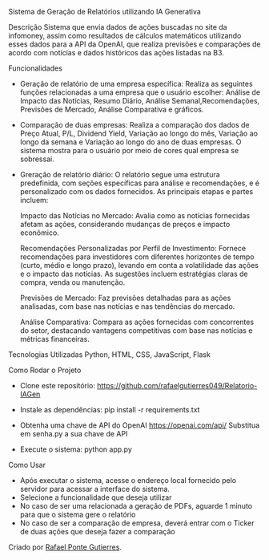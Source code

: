 Sistema de Geração de Relatórios utilizando IA Generativa

Descrição
Sistema que envia dados de ações buscadas no site da infomoney, assim como resultados de cálculos matemáticos utilizando esses dados para a API da OpenAI, que realiza previsões e comparações de acordo com notícias e dados históricos das ações listadas na B3.

Funcionalidades
- Geração de relatório de uma empresa específica:
    Realiza as seguintes funções relacionadas a uma empresa que o usuário escolher: Análise de Impacto das Notícias, Resumo Diário, Análise Semanal,Recomendações, Previsões de Mercado, Análise Comparativa e gráficos.

- Comparação de duas empresas:
    Realiza a comparação dos dados de Preço Atual, P/L, Dividend Yield, Variação ao longo do mês, Variação ao longo da semana e Variação ao longo do ano de duas empresas. O sistema mostra para o usuário por meio de cores qual empresa se sobressai.

- Greração de relatório diário:
    O relatório segue uma estrutura predefinida, com seções específicas para análise e recomendações, e é personalizado com os dados fornecidos. As principais etapas e partes incluem:

    Impacto das Notícias no Mercado: Avalia como as notícias fornecidas afetam as ações, considerando mudanças de preços e impacto econômico.

    Recomendações Personalizadas por Perfil de Investimento: Fornece recomendações para investidores com diferentes horizontes de tempo (curto, médio e longo prazo), levando em conta a volatilidade das ações e o impacto das notícias. As sugestões incluem estratégias claras de compra, venda ou manutenção.

    Previsões de Mercado: Faz previsões detalhadas para as ações analisadas, com base nas notícias e nas tendências do mercado.

    Análise Comparativa: Compara as ações fornecidas com concorrentes do setor, destacando vantagens competitivas com base nas notícias e métricas financeiras.

Tecnologias Utilizadas
Python, HTML, CSS, JavaScript, Flask

Como Rodar o Projeto
- Clone este repositório:
    https://github.com/rafaelgutierres049/Relatorio-IAGen

- Instale as dependências:
    pip install -r requirements.txt

- Obtenha uma chave de API do OpenAI
    https://openai.com/api/
    Substitua em senha.py a sua chave de API

- Execute o sistema:
    python app.py

Como Usar
- Após executar o sistema, acesse o endereço local fornecido pelo servidor para acessar a interface do sistema.
- Selecione a funcionalidade que deseja utilizar
- No caso de ser uma relacionada a geração de PDFs, aguarde 1 minuto para que o sistema gere o relatório
- No caso de ser a comparação de empresa, deverá entrar com o Ticker de duas ações que deseja fazer a comparação

Criado por [Rafael Ponte Gutierres](https://github.com/rafaelgutierres049).

